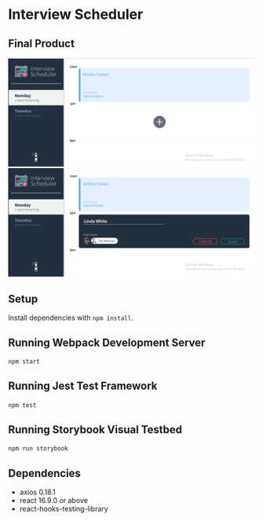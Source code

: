 # Interview Scheduler

## Final Product

!["Appointment list"](https://raw.githubusercontent.com/hasnaa-messaoudi/scheduler/master/docs/AppointmentList.PNG)
!["Edit Appointment"](https://raw.githubusercontent.com/hasnaa-messaoudi/scheduler/master/docs/AppointmentEdit.PNG)


## Setup

Install dependencies with `npm install`.

## Running Webpack Development Server

```sh
npm start
```

## Running Jest Test Framework

```sh
npm test
```

## Running Storybook Visual Testbed

```sh
npm run storybook
```

## Dependencies

- axios 0.18.1
- react 16.9.0 or above
- react-hooks-testing-library